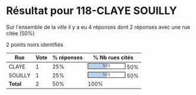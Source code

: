 # Résultat pour 118-CLAYE SOUILLY

Sur l'ensemble de la ville il y a eu 4 réponses dont 2 réponses avec une rue citée (50%)

2 points noirs identifiés

| Rue | Vote | % réponses | % Nb rues cités|
|-----|------|------------|----------------|
| CLAYE | 1 | 25% | <img src="../../img/bar_50.gif" />&nbsp;50%|
| SOUILLY | 1 | 25% | <img src="../../img/bar_50.gif" />&nbsp;50%|
| **Total** | 2 | 50% | 100%|
